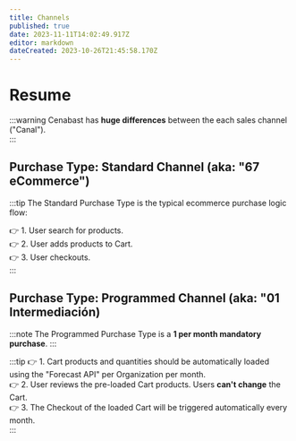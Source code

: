 ```yaml
---
title: Channels
published: true
date: 2023-11-11T14:02:49.917Z
editor: markdown
dateCreated: 2023-10-26T21:45:58.170Z
---
```


# Resume
:::warning
Cenabast has **huge differences** between the each sales channel ("Canal").\
:::


## Purchase Type: Standard Channel (aka: "67 eCommerce")

:::tip
The Standard Purchase Type is the typical ecommerce purchase logic flow:
 
👉 1. User search for products.\
👉 2. User adds products to Cart.\
👉 3. User checkouts.\
:::

## Purchase Type: Programmed Channel (aka: "01 Intermediación)

:::note
The Programmed Purchase Type is a **1 per month mandatory purchase**.
:::

:::tip
👉 1. Cart products and quantities should be automatically loaded using the "Forecast API" per Organization per month.\
👉 2. User reviews the pre-loaded Cart products. Users **can't change** the Cart.\
👉 3. The Checkout of the loaded Cart will be triggered automatically every month.\
:::